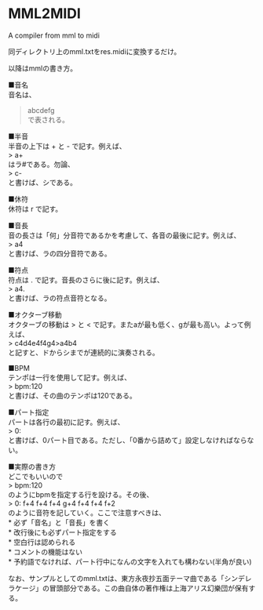 # MML2MIDI
A compiler from mml to midi

同ディレクトリ上のmml.txtをres.midiに変換するだけ。

以降はmmlの書き方。

■音名  
音名は、  
> abcdefg  
で表される。  

■半音  
半音の上下は + と - で記す。例えば、  
    > a+  
はラ#である。勿論、  
    > c-  
と書けば、シである。  

■休符  
休符は r で記す。  

■音長  
音の長さは「何」分音符であるかを考慮して、各音の最後に記す。例えば、  
    > a4  
と書けば、ラの四分音符である。  

■符点  
符点は . で記す。音長のさらに後に記す。例えば、  
    > a4.  
と書けば、ラの符点音符となる。  

■オクターブ移動  
オクターブの移動は > と < で記す。またaが最も低く、gが最も高い。よって例えば、  
    > c4d4e4f4g4>a4b4  
と記すと、ドからシまでが連続的に演奏される。  

■BPM  
テンポは一行を使用して記す。例えば、  
    > bpm:120  
と書けば、その曲のテンポは120である。  

■パート指定  
パートは各行の最初に記す。例えば、  
    > 0:  
と書けば、0パート目である。ただし、「0番から詰めて」設定しなければならない。  

■実際の書き方  
どこでもいいので  
    > bpm:120  
のようにbpmを指定する行を設ける。その後、  
    > 0: f+4 f+4 f+4 g+4 f+4 f+4 f+2  
のように音符を記していく。ここで注意すべきは、  
    * 必ず「音名」と「音長」を書く  
    * 改行後にも必ずパート指定をする  
    * 空白行は認められる  
    * コメントの機能はない  
    * 予約語でなければ、パート行中になんの文字を入れても構わない(半角が良い)  

なお、サンプルとしてのmml.txtは、東方永夜抄五面テーマ曲である「シンデレラケージ」の冒頭部分である。この曲自体の著作権は上海アリス幻樂団が保有する。
